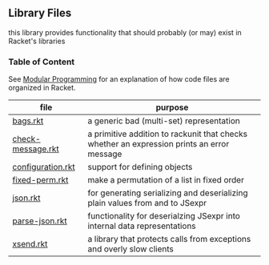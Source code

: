 ## Library Files 

this library provides functionality that should probably (or may) exist in Racket's libraries	 	    

### Table of Content


See [Modular Programming](https://felleisen.org/matthias/Thoughts/Modular_Programming.html)
for an explanation of how code files are organized in Racket.

| file | purpose |
|--------------------- | ------- |
| [bags.rkt](bags.rkt) | a generic bad (multi-set) representation | 
| [check-message.rkt](check-message.rkt) | a primitive addition to rackunit that checks whether an expression prints an error message | 
| [configuration.rkt](configuration.rkt) | support for defining objects | 
| [fixed-perm.rkt](fixed-perm.rkt) | make a permutation of a list in fixed order | 
| [json.rkt](json.rkt) | for generating serializing and deserializing plain values from and to JSexpr | 
| [parse-json.rkt](parse-json.rkt) | functionality for deserialzing JSexpr into internal data representations | 
| [xsend.rkt](xsend.rkt) | a library that protects calls from exceptions and overly slow clients | 

